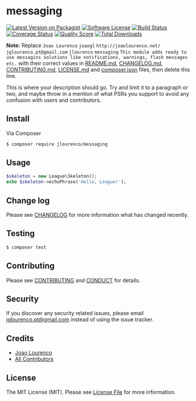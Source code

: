 # messaging

[![Latest Version on Packagist][ico-version]][link-packagist]
[![Software License][ico-license]](LICENSE.md)
[![Build Status][ico-travis]][link-travis]
[![Coverage Status][ico-scrutinizer]][link-scrutinizer]
[![Quality Score][ico-code-quality]][link-code-quality]
[![Total Downloads][ico-downloads]][link-downloads]

**Note:** Replace ```Joao Lourenco``` ```joaogl``` ```http://joaolourenco.net/``` ```jglourenco.pt@gmail.com``` ```jlourenco``` ```messaging``` ```This module adds ready to use messagins solutions like notifications, warnings, flash messages etc.``` with their correct values in [README.md](README.md), [CHANGELOG.md](CHANGELOG.md), [CONTRIBUTING.md](CONTRIBUTING.md), [LICENSE.md](LICENSE.md) and [composer.json](composer.json) files, then delete this line.

This is where your description should go. Try and limit it to a paragraph or two, and maybe throw in a mention of what
PSRs you support to avoid any confusion with users and contributors.

## Install

Via Composer

``` bash
$ composer require jlourenco/messaging
```

## Usage

``` php
$skeleton = new League\Skeleton();
echo $skeleton->echoPhrase('Hello, League!');
```

## Change log

Please see [CHANGELOG](CHANGELOG.md) for more information what has changed recently.

## Testing

``` bash
$ composer test
```

## Contributing

Please see [CONTRIBUTING](CONTRIBUTING.md) and [CONDUCT](CONDUCT.md) for details.

## Security

If you discover any security related issues, please email jglourenco.pt@gmail.com instead of using the issue tracker.

## Credits

- [Joao Lourenco][link-author]
- [All Contributors][link-contributors]

## License

The MIT License (MIT). Please see [License File](LICENSE.md) for more information.

[ico-version]: https://img.shields.io/packagist/v/jlourenco/messaging.svg?style=flat-square
[ico-license]: https://img.shields.io/badge/license-MIT-brightgreen.svg?style=flat-square
[ico-travis]: https://img.shields.io/travis/jlourenco/messaging/master.svg?style=flat-square
[ico-scrutinizer]: https://img.shields.io/scrutinizer/coverage/g/jlourenco/messaging.svg?style=flat-square
[ico-code-quality]: https://img.shields.io/scrutinizer/g/jlourenco/messaging.svg?style=flat-square
[ico-downloads]: https://img.shields.io/packagist/dt/jlourenco/messaging.svg?style=flat-square

[link-packagist]: https://packagist.org/packages/jlourenco/messaging
[link-travis]: https://travis-ci.org/joaogl/messaging
[link-scrutinizer]: https://scrutinizer-ci.com/g/joaogl/messaging/code-structure
[link-code-quality]: https://scrutinizer-ci.com/g/joaogl/messaging
[link-downloads]: https://packagist.org/packages/jlourenco/messaging
[link-author]: https://github.com/joaogl
[link-contributors]: ../../contributors
